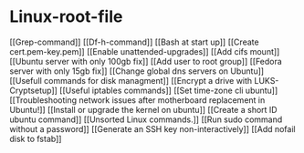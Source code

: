 # Linux-root-file
[[Grep-command]]
[[Df-h-command]]
[[Bash at start up]]
[[Create cert.pem-key.pem]]
[[Enable unattended-upgrades]]
[[Add cifs mount]]
[[Ubuntu server with only 100gb fix]]
[[Add user to root group]]
[[Fedora server with only 15gb fix]]
[[Change global dns servers on Ubuntu]]
[[Usefull commands for disk managment]]
[[Encrypt a drive with LUKS-Cryptsetup]]
[[Useful iptables commands]]
[[Set time-zone cli ubuntu]]
[[Troubleshooting network issues after motherboard replacement in Ubuntu!]]
[[Install or upgrade the kernel on ubuntu]]
[[Create a short ID ubuntu command]]
[[Unsorted Linux commands.]]
[[Run sudo command without a password]]
[[Generate an SSH key non-interactively]]
[[Add nofail disk to fstab]]
